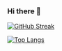 ### Hi there 👋

<!--
**Aitor-bot/Aitor-bot** is a ✨ _special_ ✨ repository because its `README.md` (this file) appears on your GitHub profile.

Here are some ideas to get you started:

- 🔭 I’m currently working on ...
- 🌱 I’m currently learning ...
- 👯 I’m looking to collaborate on ...
- 🤔 I’m looking for help with ...
- 💬 Ask me about ...
- 📫 How to reach me: ...
- 😄 Pronouns: ...
- ⚡ Fun fact: ...
-->

[![GitHub Streak](https://github-readme-streak-stats.herokuapp.com/?user=Aitor-bot)](https://git.io/streak-stats)

[![Top Langs](https://github-readme-stats.vercel.app/api/top-langs/?username=Aitor-bot&layout=compact)](https://github.com/anuraghazra/github-readme-stats)
